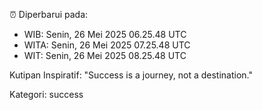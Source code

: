 ⏰ Diperbarui pada:
- WIB: Senin, 26 Mei 2025 06.25.48 UTC
- WITA: Senin, 26 Mei 2025 07.25.48 UTC
- WIT: Senin, 26 Mei 2025 08.25.48 UTC

Kutipan Inspiratif:
"Success is a journey, not a destination."


Kategori: success

